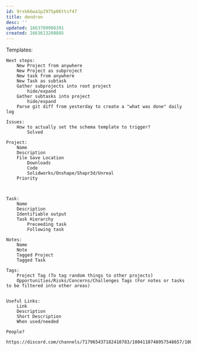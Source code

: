 ```yaml
---
id: 9rxk66wa1p2975p06ttsf47
title: dendron
desc: ''
updated: 1663709986391
created: 1663613208885
---
```



Templates:

    Next steps:
        New Project from anywhere
        New Project as subproject
        New task from anywhere
        New Task as subtask
        Gather subprojects into root project
            hide/expand
        Gather subtasks into project
            hide/expand
        Parse git diff from yesterday to create a "what was done" daily log

    Issues:
        How to actually set the schema template to trigger?
            Solved

    Project:
        Name
        Description
        File Save Location
            Downloads
            Code
            Solidworks/Onshape/Shapr3d/Unreal
        Priority



    Task:
        Name
        Description
        Identifiable output
        Task Hierarchy
            Preceeding task
            Following task

    Notes:
        Name
        Note
        Tagged Project
        Tagged Task

    Tags:
        Project Tag (To tag random things to other projects)
        Opportunities/Risks/Concerns/Challenges Tags (For notes or tasks to be filtered into other areas)
        

    Useful Links:
        Link
        Description
        Short Description
        When used/needed

    People?
        https://discord.com/channels/717965437182410783/1004110748957548657/1004157684171423855